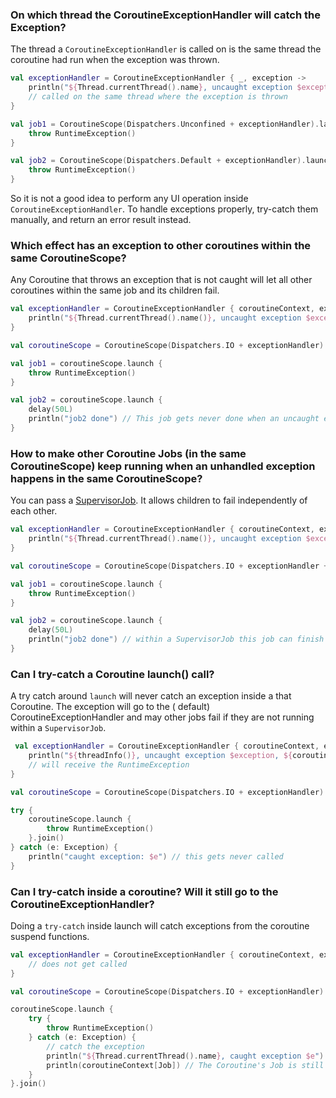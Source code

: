 ### On which thread the CoroutineExceptionHandler will catch the Exception?
The thread a `CoroutineExceptionHandler` is called on is the same thread the coroutine had run when the exception was thrown.
```kotlin
val exceptionHandler = CoroutineExceptionHandler { _, exception ->
    println("${Thread.currentThread().name}, uncaught exception $exception")
    // called on the same thread where the exception is thrown
}

val job1 = CoroutineScope(Dispatchers.Unconfined + exceptionHandler).launch {
    throw RuntimeException()
}

val job2 = CoroutineScope(Dispatchers.Default + exceptionHandler).launch {
    throw RuntimeException()
}
```
So it is not a good idea to perform any UI operation inside `CoroutineExceptionHandler`. To handle exceptions properly, try-catch them manually, and return an error result instead.

### Which effect has an exception to other coroutines within the same CoroutineScope?
Any Coroutine that throws an exception that is not caught will let all other coroutines within the same job and its children fail.
```kotlin
val exceptionHandler = CoroutineExceptionHandler { coroutineContext, exception ->
    println("${Thread.currentThread().name()}, uncaught exception $exception")
}

val coroutineScope = CoroutineScope(Dispatchers.IO + exceptionHandler)

val job1 = coroutineScope.launch {
    throw RuntimeException()
}

val job2 = coroutineScope.launch {
    delay(50L)
    println("job2 done") // This job gets never done when an uncaught exception happens anywhere in the CoroutineScope!
}

```

### How to make other Coroutine Jobs (in the same CoroutineScope) keep running when an unhandled exception happens in the same CoroutineScope?
You can pass a [SupervisorJob](https://kotlin.github.io/kotlinx.coroutines/kotlinx-coroutines-core/kotlinx.coroutines/-supervisor-job.html). 
It allows children to fail independently of each other.
```kotlin
val exceptionHandler = CoroutineExceptionHandler { coroutineContext, exception ->
    println("${Thread.currentThread().name()}, uncaught exception $exception")
}

val coroutineScope = CoroutineScope(Dispatchers.IO + exceptionHandler + SupervisorScope())

val job1 = coroutineScope.launch {
    throw RuntimeException()
}

val job2 = coroutineScope.launch {
    delay(50L)
    println("job2 done") // within a SupervisorJob this job can finish when other jobs are failing
}

```

### Can I try-catch a Coroutine launch() call?
A try catch around `launch` will never catch an exception inside a that Coroutine. The exception will go to the (
default) CoroutineExceptionHandler and may other jobs fail if they are not running within a `SupervisorJob`.
```kotlin
 val exceptionHandler = CoroutineExceptionHandler { coroutineContext, exception ->
    println("${threadInfo()}, uncaught exception $exception, ${coroutineContext[Job]}")
    // will receive the RuntimeException
}

val coroutineScope = CoroutineScope(Dispatchers.IO + exceptionHandler)

try {
    coroutineScope.launch {
        throw RuntimeException()
    }.join()
} catch (e: Exception) {
    println("caught exception: $e") // this gets never called
}
```

### Can I try-catch inside a coroutine? Will it still go to the CoroutineExceptionHandler?
Doing a `try-catch` inside launch will catch exceptions from the coroutine suspend functions.
```kotlin
val exceptionHandler = CoroutineExceptionHandler { coroutineContext, exception ->
    // does not get called
}

val coroutineScope = CoroutineScope(Dispatchers.IO + exceptionHandler)

coroutineScope.launch {
    try {
        throw RuntimeException()
    } catch (e: Exception) {
        // catch the exception
        println("${Thread.currentThread().name}, caught exception $e")
        println(coroutineContext[Job]) // The Coroutine's Job is still active
    }
}.join()
```